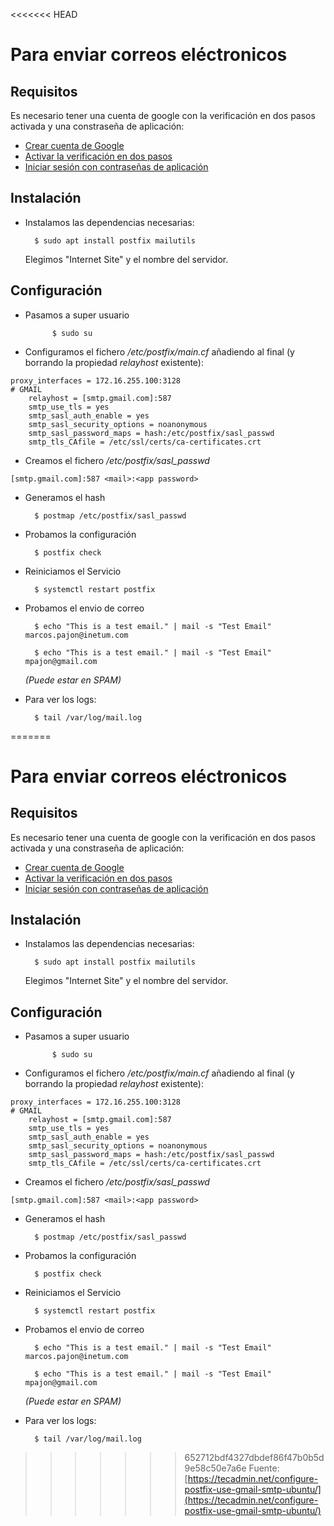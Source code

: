 <<<<<<< HEAD
# Para enviar correos eléctronicos 

## Requisitos

Es necesario tener una cuenta de google con la verificación en dos pasos activada y una constraseña de aplicación:
- [Crear cuenta de Google](https://support.google.com/mail/answer/56256?hl=es)
- [Activar la verificación en dos pasos](https://support.google.com/accounts/answer/185839)
- [Iniciar sesión con contraseñas de aplicación](https://support.google.com/accounts/answer/185833)

## Instalación

- Instalamos las dependencias necesarias:

        $ sudo apt install postfix mailutils

    Elegimos "Internet Site" y el nombre del servidor.

## Configuración

- Pasamos a super usuario

            $ sudo su

- Configuramos el fichero _/etc/postfix/main.cf_ añadiendo al final (y borrando la propiedad _relayhost_ existente):

```
proxy_interfaces = 172.16.255.100:3128
# GMAIL
    relayhost = [smtp.gmail.com]:587
    smtp_use_tls = yes
    smtp_sasl_auth_enable = yes
    smtp_sasl_security_options = noanonymous
    smtp_sasl_password_maps = hash:/etc/postfix/sasl_passwd
    smtp_tls_CAfile = /etc/ssl/certs/ca-certificates.crt
```


- Creamos el fichero _/etc/postfix/sasl_passwd_

```
[smtp.gmail.com]:587 <mail>:<app password>
```
- Generamos el hash

        $ postmap /etc/postfix/sasl_passwd

- Probamos la configuración 
        
        $ postfix check

- Reiniciamos el Servicio

        $ systemctl restart postfix

- Probamos el envio de correo

        $ echo "This is a test email." | mail -s "Test Email" marcos.pajon@inetum.com

        $ echo "This is a test email." | mail -s "Test Email" mpajon@gmail.com

    _(Puede estar en SPAM)_

- Para ver los logs:

        $ tail /var/log/mail.log

=======
# Para enviar correos eléctronicos

## Requisitos

Es necesario tener una cuenta de google con la verificación en dos pasos activada y una constraseña de aplicación:
- [Crear cuenta de Google](https://support.google.com/mail/answer/56256?hl=es)
- [Activar la verificación en dos pasos](https://support.google.com/accounts/answer/185839)
- [Iniciar sesión con contraseñas de aplicación](https://support.google.com/accounts/answer/185833)

## Instalación

- Instalamos las dependencias necesarias:

        $ sudo apt install postfix mailutils

    Elegimos "Internet Site" y el nombre del servidor.

## Configuración

- Pasamos a super usuario

            $ sudo su

- Configuramos el fichero _/etc/postfix/main.cf_ añadiendo al final (y borrando la propiedad _relayhost_ existente):

```
proxy_interfaces = 172.16.255.100:3128
# GMAIL
    relayhost = [smtp.gmail.com]:587
    smtp_use_tls = yes
    smtp_sasl_auth_enable = yes
    smtp_sasl_security_options = noanonymous
    smtp_sasl_password_maps = hash:/etc/postfix/sasl_passwd
    smtp_tls_CAfile = /etc/ssl/certs/ca-certificates.crt
```


- Creamos el fichero _/etc/postfix/sasl_passwd_

```
[smtp.gmail.com]:587 <mail>:<app password>
```
- Generamos el hash

        $ postmap /etc/postfix/sasl_passwd

- Probamos la configuración

        $ postfix check

- Reiniciamos el Servicio

        $ systemctl restart postfix

- Probamos el envio de correo

        $ echo "This is a test email." | mail -s "Test Email" marcos.pajon@inetum.com

        $ echo "This is a test email." | mail -s "Test Email" mpajon@gmail.com

    _(Puede estar en SPAM)_

- Para ver los logs:

        $ tail /var/log/mail.log

>>>>>>> 652712bdf4327dbdef86f47b0b5d9e58c50e7a6e
Fuente: [https://tecadmin.net/configure-postfix-use-gmail-smtp-ubuntu/](https://tecadmin.net/configure-postfix-use-gmail-smtp-ubuntu/)
